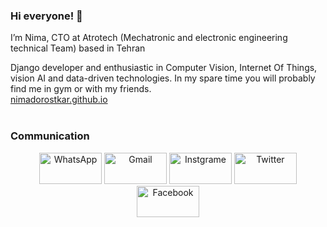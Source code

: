 
### Hi everyone! 👋

I’m Nima, CTO at Atrotech (Mechatronic and electronic engineering technical Team) based in Tehran

Django developer and enthusiastic in Computer Vision, Internet Of Things, vision AI and data-driven technologies.
In my spare time you will probably find me in gym or with my friends.
<br>
[nimadorostkar.github.io](https://nimadorostkar.github.io)  
<br>


<h3> Communication </h3>

<p align="center">
     <a href="https://wa.me/0989369295073"><img alt="WhatsApp"  title="WhatsApp" src="https://www.vectorlogo.zone/logos/whatsapp/whatsapp-ar21.svg"   width="100" height="50" /></a>
     <a href="mailto:nimadorostkar97@gmail.com"><img alt="Gmail"  title="Gmail" src="https://www.vectorlogo.zone/logos/gmail/gmail-ar21.svg"   width="100" height="50" /></a>
     <a href="https://www.instagram.com/nima.dorostkar"><img title="Instgrame" src="https://www.vectorlogo.zone/logos/instagram/instagram-ar21.svg"   width="100" height="50" /></a>
     <a href="https://twitter.com/nimadrskr"><img title="Twitter" src="https://www.vectorlogo.zone/logos/twitter/twitter-ar21.svg"   width="100" height="50" /></a>
     <a href="https://www.facebook.com/schmutz.schmutz.5"><img title="Facebook" src="https://www.vectorlogo.zone/logos/facebook/facebook-ar21.svg"   width="100" height="50" /></a>
</p>





